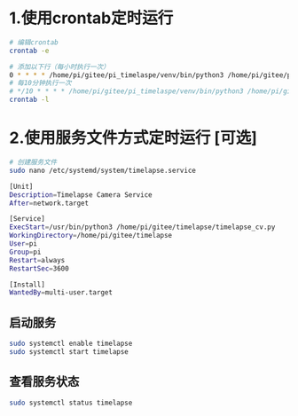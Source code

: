 # 1.使用crontab定时运行
```bash
# 编辑crontab
crontab -e

# 添加以下行（每小时执行一次）
0 * * * * /home/pi/gitee/pi_timelaspe/venv/bin/python3 /home/pi/gitee/pi_timelaspe/timelapse_cv.py
# 每10分钟执行一次
# */10 * * * * /home/pi/gitee/pi_timelaspe/venv/bin/python3 /home/pi/gitee/pi_timelaspe/timelapse_cv.py
crontab -l
```


# 2.使用服务文件方式定时运行 [可选]
```bash
# 创建服务文件
sudo nano /etc/systemd/system/timelapse.service
```

```bash
[Unit]
Description=Timelapse Camera Service
After=network.target

[Service]
ExecStart=/usr/bin/python3 /home/pi/gitee/timelapse/timelapse_cv.py
WorkingDirectory=/home/pi/gitee/timelapse
User=pi
Group=pi
Restart=always
RestartSec=3600

[Install]
WantedBy=multi-user.target
```


## 启动服务
```bash
sudo systemctl enable timelapse
sudo systemctl start timelapse
```

## 查看服务状态
```bash
sudo systemctl status timelapse
```